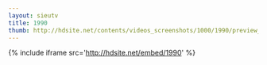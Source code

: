 ```yaml
---
layout: sieutv
title: 1990
thumb: http://hdsite.net/contents/videos_screenshots/1000/1990/preview_360p.mp4.jpg
---
```

{% include iframe src='http://hdsite.net/embed/1990' %}
 
